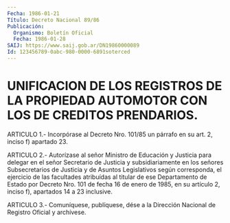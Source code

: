 ```yaml
---
Fecha: 1986-01-21
Título: Decreto Nacional 89/86
Publicación:
  Organismo: Boletín Oficial
  Fecha: 1986-01-28
SAIJ: https://www.saij.gob.ar/DN19860000089
Id: 123456789-0abc-980-0000-6891soterced
---
```

# UNIFICACION DE LOS REGISTROS DE LA PROPIEDAD AUTOMOTOR CON LOS DE CREDITOS PRENDARIOS.

<a id="1"></a>
ARTICULO  1.-  Incorpórase  al Decreto Nro. 101/85 un párrafo en su art. 2, inciso f) apartado 23.

<a id="2"></a>
ARTICULO  2.-  Autorízase al señor Ministro de Educación y Justicia para delegar en  el señor Secretario de Justicia y subsidiariamente en los señores Subsecretarios de Justicia y de Asuntos Legislativos según  corresponda,  el  ejercicio  de  las facultades atribuídas  al  titular  de ese Departamento de Estado por  Decreto Nro. 101 de fecha 16 de enero  de  1985,  en  su artículo 2, inciso f), apartados 14 a 23 inclusive.

<a id="3"></a>
ARTICULO  3.- Comuníquese, publíquese, dése a la Dirección Nacional de Registro Oficial y archívese.